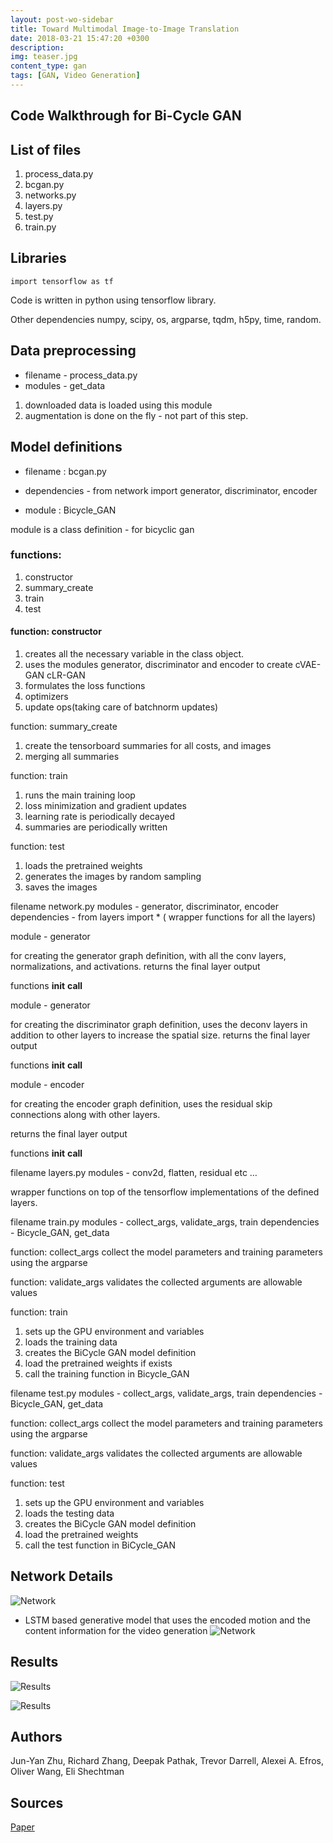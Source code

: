```yaml
---
layout: post-wo-sidebar
title: Toward Multimodal Image-to-Image Translation
date: 2018-03-21 15:47:20 +0300
description: 
img: teaser.jpg
content_type: gan
tags: [GAN, Video Generation]
---
```


## Code Walkthrough for Bi-Cycle GAN  


## List of files 

1. process_data.py
2. bcgan.py
3. networks.py
4. layers.py
5. test.py
6. train.py

## Libraries
```
import tensorflow as tf
```
Code is written in python using tensorflow library.

Other dependencies
numpy, scipy, os, argparse, tqdm, h5py, time, random.


## Data preprocessing

* filename - process_data.py
* modules - get_data

1. downloaded data is loaded using this module
2. augmentation is done on the fly - not part of this step.




## Model definitions

* filename : bcgan.py

* dependencies - from network import generator, discriminator, encoder

* module : Bicycle_GAN

module is a class definition - for bicyclic gan

### functions:
1. constructor
2. summary_create
3. train
4. test

#### function: constructor
1. creates all the necessary variable in the class object.
2. uses the modules generator, discriminator and encoder to create 
cVAE-GAN
cLR-GAN
3. formulates the loss functions
4. optimizers
5. update ops(taking care of batchnorm updates)

function: summary_create
1. create the tensorboard summaries for all costs, and images
2. merging all summaries 

function: train
1. runs the main training loop
2. loss minimization and gradient updates 
3. learning rate is periodically decayed 
4. summaries are periodically written

function: test
1. loads the pretrained weights
2. generates the images by random sampling 
3. saves the images 




filename network.py
modules - generator, discriminator, encoder
dependencies - from layers import * ( wrapper functions for all the layers)

module - generator

for creating the generator graph definition, with all the conv layers, normalizations, and activations.
returns the final layer output 

functions 
__init__
__call__

module - generator

for creating the discriminator graph definition, uses the deconv layers in addition to other layers to increase the spatial size.
returns the final layer output 

functions 
__init__
__call__

module - encoder

for creating the encoder graph definition, uses the residual skip connections along with other layers.

returns the final layer output 

functions 
__init__
__call__

filename layers.py
modules - conv2d, flatten, residual etc …

wrapper functions on top of the tensorflow implementations of the defined layers.

filename train.py
modules - collect_args, validate_args, train
dependencies - Bicycle_GAN, get_data

function: collect_args
collect the model parameters and training parameters using the argparse 

function: validate_args
validates the collected arguments are allowable values

function: train

1. sets up the GPU environment and variables
2. loads the training data
3. creates the BiCycle GAN model definition
4. load the pretrained weights if exists
5. call the training function in Bicycle_GAN


filename test.py
modules - collect_args, validate_args, train
dependencies - Bicycle_GAN, get_data

function: collect_args
collect the model parameters and training parameters using the argparse 

function: validate_args
validates the collected arguments are allowable values

function: test
1. sets up the GPU environment and variables
2. loads the testing data
3. creates the BiCycle GAN model definition
4. load the pretrained weights
5. call the test function in BiCycle_GAN





## Network Details
![Network]({{site.baseurl}}/assets/img/adfasdfads.gif)

* LSTM based generative model that uses the encoded motion and the content information for the video generation
![Network]({{site.baseurl}}/assets/img/fdsfafafads.png)

## Results
![Results]({{site.baseurl}}/assets/img/fdsfsdfsa.png)


![Results]({{site.baseurl}}/assets/img/fdsfsdfsdfds.png)

## Authors
Jun-Yan Zhu, Richard Zhang, Deepak Pathak, Trevor Darrell, Alexei A. Efros, Oliver Wang, Eli Shechtman

## Sources
[Paper](https://arxiv.org/abs/1711.11586)

